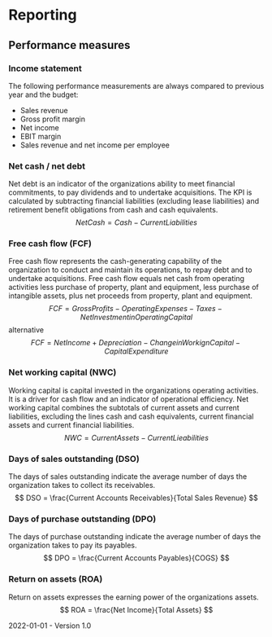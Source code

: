 # Reporting

## Performance measures

### Income statement

The following performance measurements are always compared to previous year and the budget:

* Sales revenue
* Gross profit margin
* Net income
* EBIT margin
* Sales revenue and net income per employee

### Net cash / net debt

Net debt is an indicator of the organizations ability to meet financial commitments, to pay dividends and to undertake acquisitions. The KPI is calculated by subtracting financial liabilities (excluding lease liabilities) and retirement benefit obligations from cash and cash equivalents.
$$
Net Cash = Cash - Current Liabilities
$$

### Free cash flow (FCF)

Free cash flow represents the cash-generating capability of the organization to conduct and maintain its operations, to repay debt and to undertake acquisitions. Free cash flow equals net cash from operating activities less purchase of property, plant and equipment, less purchase of intangible assets, plus net proceeds from property, plant and equipment.
$$
FCF = Gross Profits - Operating Expenses - Taxes - Net Investment in Operating Capital
$$
alternative
$$
FCF = Net Income + Depreciation - Change in Workign Capital - Capital Expenditure
$$

### Net working capital (NWC)

Working capital is capital invested in the organizations operating activities. It is a driver for cash flow and an indicator of operational efficiency. Net working capital combines the subtotals of current assets and current liabilities, excluding the lines cash and cash equivalents, current financial assets and current financial liabilities.
$$
NWC = Current Assets - Current Lieabilities
$$

### Days of sales outstanding (DSO)

The days of sales outstanding indicate the average number of days the organization takes to collect its receivables.
$$
DSO = \frac{Current Accounts Receivables}{Total Sales Revenue}
$$

### Days of purchase outstanding (DPO)

The days of purchase outstanding indicate the average number of days the organization takes to pay its payables.
$$
DPO = \frac{Current Accounts Payables}{COGS}
$$

### Return on assets (ROA)

Return on assets expresses the earning power of the organizations assets.
$$
ROA = \frac{Net Income}{Total Assets}
$$

2022-01-01 - Version 1.0
